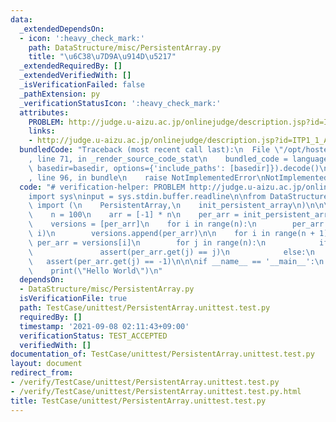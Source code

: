 ```yaml
---
data:
  _extendedDependsOn:
  - icon: ':heavy_check_mark:'
    path: DataStructure/misc/PersistentArray.py
    title: "\u6C38\u7D9A\u914D\u5217"
  _extendedRequiredBy: []
  _extendedVerifiedWith: []
  _isVerificationFailed: false
  _pathExtension: py
  _verificationStatusIcon: ':heavy_check_mark:'
  attributes:
    PROBLEM: http://judge.u-aizu.ac.jp/onlinejudge/description.jsp?id=ITP1_1_A
    links:
    - http://judge.u-aizu.ac.jp/onlinejudge/description.jsp?id=ITP1_1_A
  bundledCode: "Traceback (most recent call last):\n  File \"/opt/hostedtoolcache/Python/3.10.4/x64/lib/python3.10/site-packages/onlinejudge_verify/documentation/build.py\"\
    , line 71, in _render_source_code_stat\n    bundled_code = language.bundle(stat.path,\
    \ basedir=basedir, options={'include_paths': [basedir]}).decode()\n  File \"/opt/hostedtoolcache/Python/3.10.4/x64/lib/python3.10/site-packages/onlinejudge_verify/languages/python.py\"\
    , line 96, in bundle\n    raise NotImplementedError\nNotImplementedError\n"
  code: "# verification-helper: PROBLEM http://judge.u-aizu.ac.jp/onlinejudge/description.jsp?id=ITP1_1_A\n\
    import sys\ninput = sys.stdin.buffer.readline\n\nfrom DataStructure.misc.PersistentArray\
    \ import (\n    PersistentArray,\n    init_persistent_array\n)\n\n\ndef main():\n\
    \    n = 100\n    arr = [-1] * n\n    per_arr = init_persistent_array(arr)\n\n\
    \    versions = [per_arr]\n    for i in range(n):\n        per_arr = versions[-1].set(i,\
    \ i)\n        versions.append(per_arr)\n\n    for i in range(n + 1):\n       \
    \ per_arr = versions[i]\n        for j in range(n):\n            if j < i:\n \
    \               assert(per_arr.get(j) == j)\n            else:\n             \
    \   assert(per_arr.get(j) == -1)\n\n\nif __name__ == '__main__':\n    main()\n\
    \    print(\"Hello World\")\n"
  dependsOn:
  - DataStructure/misc/PersistentArray.py
  isVerificationFile: true
  path: TestCase/unittest/PersistentArray.unittest.test.py
  requiredBy: []
  timestamp: '2021-09-08 02:11:43+09:00'
  verificationStatus: TEST_ACCEPTED
  verifiedWith: []
documentation_of: TestCase/unittest/PersistentArray.unittest.test.py
layout: document
redirect_from:
- /verify/TestCase/unittest/PersistentArray.unittest.test.py
- /verify/TestCase/unittest/PersistentArray.unittest.test.py.html
title: TestCase/unittest/PersistentArray.unittest.test.py
---
```

